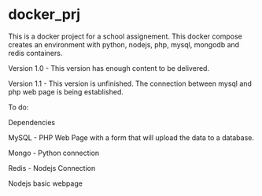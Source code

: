 # docker_prj
This is a docker project for a school assignement. This docker compose creates an environment with python, nodejs, php, mysql, mongodb and redis containers.

Version 1.0 - This version has enough content to be delivered.

Version 1.1 - This version is unfinished. The connection between mysql and php web page is being established.

To do:

Dependencies

MySQL - PHP Web Page with a form that will upload the data to a database.

Mongo - Python connection

Redis - Nodejs Connection

Nodejs basic webpage